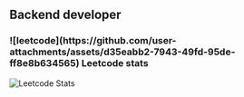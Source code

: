 ## Backend developer

<!--
**EONCreator/eoncreator** is a ✨ _special_ ✨ repository because its `README.md` (this file) appears on your GitHub profile.

Here are some ideas to get you started:

- 🔭 I’m currently working on ...
- 🌱 I’m currently learning ...
- 👯 I’m looking to collaborate on ...
- 🤔 I’m looking for help with ...
- 💬 Ask me about ...
- 📫 How to reach me: ...
- 😄 Pronouns: ...
- ⚡ Fun fact: ...
-->

<h3>![leetcode](https://github.com/user-attachments/assets/d35eabb2-7943-49fd-95de-ff8e8b634565) Leetcode stats</h3>

![Leetcode Stats](https://leetcard.jacoblin.cool/EONCreator?theme=nord)
